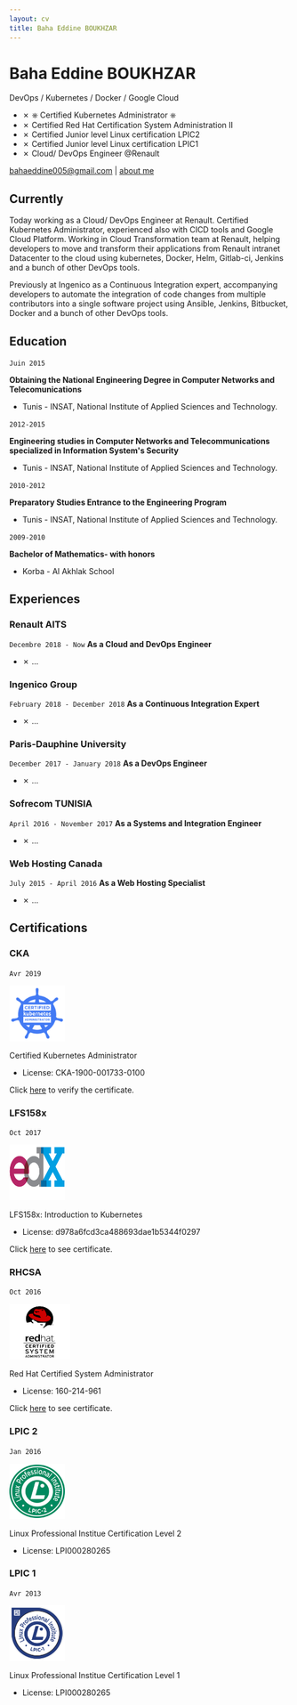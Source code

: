 ```yaml
---
layout: cv
title: Baha Eddine BOUKHZAR
---
```

# Baha Eddine BOUKHZAR 
DevOps / Kubernetes / Docker / Google Cloud
* ✗ ⎈ Certified Kubernetes Administrator ⎈
* ✗ Certified Red Hat Certification System Administration II
* ✗ Certified Junior level Linux certification LPIC2
* ✗ Certified Junior level Linux certification LPIC1
* ✗ Cloud/ DevOps Engineer @Renault
<div id="webaddress">
<a target="_blank"  href="bahaeddine005@gmail.com">bahaeddine005@gmail.com</a>
| <a target="_blank"  href="https://about.me/bahaeddine"> about me</a>
</div>

## Currently

Today working as a Cloud/ DevOps Engineer at Renault. Certified Kubernetes Administrator, experienced also with CICD tools and Google Cloud Platform. Working in Cloud Transformation team at Renault, helping developers to move and transform their applications from Renault intranet Datacenter to the cloud using kubernetes, Docker, Helm, Gitlab-ci, Jenkins and a bunch of other DevOps tools.

Previously at Ingenico as a Continuous Integration expert, accompanying developers to automate the integration of code changes from multiple contributors into a single software project using Ansible, Jenkins, Bitbucket, Docker and a bunch of other DevOps tools.

## Education

`Juin 2015`

__Obtaining the National Engineering Degree in Computer Networks and Telecomunications__
- Tunis - INSAT, National Institute of Applied Sciences and Technology.


`2012-2015`

__Engineering studies in Computer Networks and Telecommunications specialized in Information System's Security__
- Tunis - INSAT, National Institute of Applied Sciences and Technology.

`2010-2012`

__Preparatory Studies Entrance to the Engineering Program__
- Tunis - INSAT, National Institute of Applied Sciences and Technology.

`2009-2010`

__Bachelor of Mathematics- with honors__
- Korba - Al Akhlak School

## Experiences

### Renault AITS
`Decembre 2018 - Now`
__As a Cloud and DevOps Engineer__
* ✗ ...

### Ingenico Group
`February 2018 - December 2018`
__As a Continuous Integration Expert__
* ✗ ...

### Paris-Dauphine University
`December 2017 - January 2018`
__As a DevOps Engineer__
* ✗ ...

### Sofrecom TUNISIA
`April 2016 - November 2017`
__As a Systems and Integration Engineer__
* ✗ ...

### Web Hosting Canada
`July 2015 - April 2016`
__As a Web Hosting Specialist__
* ✗ ...

## Certifications

### CKA
`Avr 2019`

<img src="./media/images/logo_cka.png" alt="cka" height="100" width="100">

Certified Kubernetes Administrator
* License: CKA-1900-001733-0100

Click <a href="https://www.youracclaim.com/badges/5450373b-bc68-4c3e-84cd-5fb92c1fc9ec">here</a> to verify the certificate.

### LFS158x
`Oct 2017`

<img src="./media/images/edx.png" alt="edx" height="100" width="100">

LFS158x: Introduction to Kubernetes
* License: d978a6fcd3ca488693dae1b5344f0297

Click <a href="https://courses.edx.org/certificates/d978a6fcd3ca488693dae1b5344f0297">here</a> to see certificate.

### RHCSA

`Oct 2016`

<img src="./media/images/rhcsa.png" alt="rhcsa" height="100" width="110">

Red Hat Certified System Administrator
* License: 160-214-961 

Click <a href="https://www.redhat.com/rhtapps/certification/verify/?certId=160-214-961">here</a> to see certificate.

### LPIC 2

`Jan 2016`

<img src="./media/images/lpic2.png" alt="lpic2" height="100" width="100">

Linux Professional Institue Certification Level 2
* License: LPI000280265

### LPIC 1

`Avr 2013`

<img src="./media/images/lpic1.png" alt="lpic1" height="100" width="100">

Linux Professional Institue Certification Level 1
* License: LPI000280265